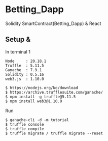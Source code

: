 # Betting_Dapp
Solidity SmartContract(Betting_Dapp) & React



## Setup &
In terminal 1
```
Node     : 20.18.1 
Truffle  : 5.11.5
Ganache  : 7.9.1
Solidity : 0.5.16
web3.js  : 1.10.0

$ https://nodejs.org/ko/download
$ https://archive.trufflesuite.com/ganache/
$ npm install -g truffle@5.11.5
$ npm install web3@1.10.0
```

Run
```
$ ganache-cli -d -m tutorial
$ truffle console
$ truffle compile
$ truffle migrate / truffle migrate --reset
```
